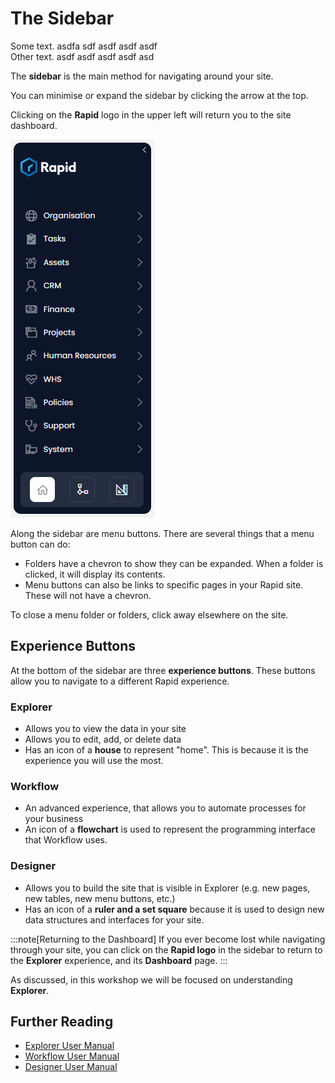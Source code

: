 # The Sidebar

<div class="row">
  <div class="col-md-4" markdown="1">
  Some text. asdfa sdf asdf asdf asdf 
  </div>
  <div class="col-md-4" markdown="1">
  Other text. asdf asdf asdf asdf asd 
  </div>
</div>

The **sidebar** is the main method for navigating around your site.

You can minimise or expand the sidebar by clicking the arrow at the top.

Clicking on the **Rapid** logo in the upper left will return you to the site dashboard.

![A screenshot of a sidebar from Rapid Standard as an example. The sidebar is dark blue and has the Rapid name and logo at the top. Underneath are a list of menu items that will navigate the user. The menu items from top to bottom are: Organisation, Tasks, Assets, CRM, Finance, Projects, Human Resources, WHS, Policies, Support, and System. At the very bottom of the sidebar are buttons to navigate between core applications. This is explained further below.](<Explorer sidebar.png>)






Along the sidebar are menu buttons. There are several things that a menu button can do:

- Folders have a chevron to show they can be expanded. When a folder is clicked, it will display its contents.
- Menu buttons can also be links to specific pages in your Rapid site. These will not have a chevron.

To close a menu folder or folders, click away elsewhere on the site.

## Experience Buttons

At the bottom of the sidebar are three **experience buttons**. These buttons allow you to navigate to a different Rapid experience.

### Explorer

- Allows you to view the data in your site
- Allows you to edit, add, or delete data
- Has an icon of a **house** to represent "home". This is because it is the experience you will use the most.

### Workflow

- An advanced experience, that allows you to automate processes for your business
- An icon of a **flowchart** is used to represent the programming interface that Workflow uses.

### Designer
- Allows you to build the site that is visible in Explorer (e.g. new pages, new tables, new menu buttons, etc.)
- Has an icon of a **ruler and a set square** because it is used to design new data structures and interfaces for your site.

:::note[Returning to the Dashboard]
If you ever become lost while navigating through your site, you can click on the **Rapid logo** in the sidebar to return to the **Explorer** experience, and its **Dashboard** page.
:::

As discussed, in this workshop we will be focused on understanding **Explorer**.

## Further Reading

- [Explorer User Manual](/docs/Rapid/3-User%20Manual/2-Explorer/0-navigating-explorer/0-navigating-explorer)
- [Workflow User Manual](/docs/Rapid/3-User%20Manual/4-Workflow/4-Workflow)
- [Designer User Manual](/docs/Rapid/3-User%20Manual/3-Designer/1-what-is-designer/1-what-is-designer)
